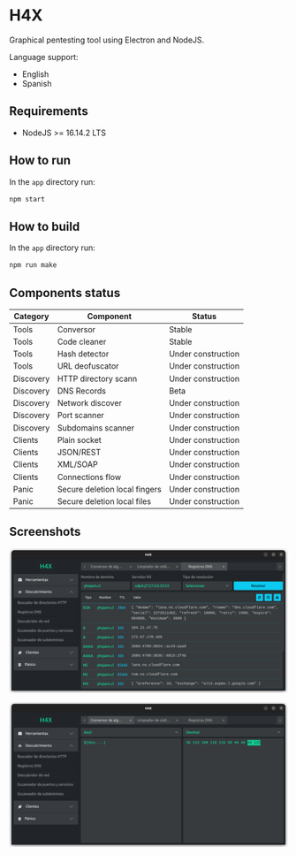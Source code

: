 # H4X

Graphical pentesting tool using Electron and NodeJS.

Language support:

- English
- Spanish


## Requirements

- NodeJS >= 16.14.2 LTS


## How to run

In the `app` directory run:

```bash
npm start
```


## How to build

In the `app` directory run:

```bash
npm run make
```


## Components status

| Category  | Component                     | Status             |
|-----------|-------------------------------|--------------------|
| Tools     | Conversor                     | Stable             |
| Tools     | Code cleaner                  | Stable             |
| Tools     | Hash detector                 | Under construction |
| Tools     | URL deofuscator               | Under construction |
| Discovery | HTTP directory scann          | Under construction |
| Discovery | DNS Records                   | Beta               |
| Discovery | Network discover              | Under construction |
| Discovery | Port scanner                  | Under construction |
| Discovery | Subdomains scanner            | Under construction |
| Clients   | Plain socket                  | Under construction |
| Clients   | JSON/REST                     | Under construction |
| Clients   | XML/SOAP                      | Under construction |
| Clients   | Connections flow              | Under construction |
| Panic     | Secure deletion local fingers | Under construction |
| Panic     | Secure deletion local files   | Under construction |


## Screenshots

![DNS Queries](./assets/capture-dns.png)

![DNS Queries](./assets/capture-conversor.png)
